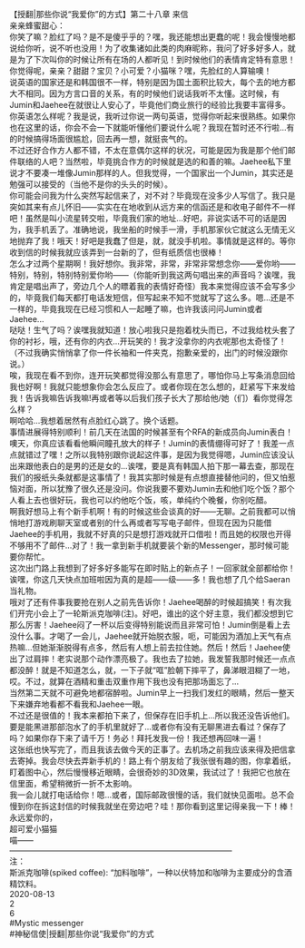 <br/>
【授翻|那些你说“我爱你”的方式】第二十八章 来信<br/>
亲亲蜂蜜甜心：<br/>
你笑了嘛？脸红了吗？是不是傻乎乎的？嘿，我还能想出更蠢的呢！我会慢慢地都说给你听，说不听也没用！为了收集诸如此类的肉麻昵称，我问了好多好多人，就是为了下次叫你的时候让所有在场的人都听见！到时候他们的表情肯定特有意思！你觉得呢，亲亲？甜甜？宝贝？小可爱？小猫咪？嘿，先脸红的人算输噢！<br/>
说英语的国家还是和韩国很不一样，特别是因为国土面积比较大，每个去的地方都大不相同。因为方言口音的关系，有的时候他们说话我听不太懂。这时候，有Jumin和Jaehee在就很让人安心了，毕竟他们商业旅行的经验比我要丰富得多。你英语怎么样呢？我是说，我听过你说一两句英语，觉得你听起来很熟练。如果你也在这里的话，你会不会一下就能听懂他们要说什么呢？我现在暂时还不行啦...有的时候搞得场面很尴尬，回去再一想，就挺丧气的。<br/>
不过还好合作方人都不错，不太在意偶尔这样的状况，可能是因为我是那个他们邮件联络的人吧？当然啦，毕竟挑合作方的时候就是选的和善的嘛。Jaehee私下里说才不要凑一堆像Jumin那样的人。但我觉得，一个国家出一个Jumin，其实还是勉强可以接受的（当他不是你的头头的时候）。<br/>
你可能会问我为什么突然写起信来了，对不对？毕竟现在没多少人写信了。我只是突如其来有点儿怀旧——实实在在地收到从远方来的信函还是和收电子邮件不一样吧！虽然是叫小流星转交啦，毕竟我们家的地址...好吧，非说实话不可的话是因为，我手机丢了。准确地说，我坐船的时候手一滑，手机那家伙它就这么无情无义地抛弃了我！哦天！好吧是我蠢了但是，就，就没手机啦。事情就是这样的。等你收到信的时候我就应该弄到一台新的了，但有纸质信也很棒！<br/>
怎么才过两个星期啊！我好想你。我非常，非常，非常非常想念你——爱你哟——特别，特别，特别特别爱你哟——（你能听到我这两句唱出来的声音吗？诶嘿，我肯定是唱出声了，旁边几个人的瞟着我的表情好奇怪）我本来觉得应该不会写多少的，毕竟我们每天都打电话发短信，但写起来不知不觉就写了这么多。嗯...还是不一样的，毕竟我现在已经习惯和人一起睡了嘛，也许我该问问Jumin或者Jaehee...<br/>
哒哒！生气了吗？诶嘿我就知道！放心啦我只是抱着枕头而已，不过我给枕头套了你的衬衫，哦，还有你的内衣...开玩笑的！我才没拿你的内衣呢那也太奇怪了！<br/>
（不过我确实悄悄拿了你一件长袖和一件夹克，抱歉亲爱的，出门的时候没跟你说。）<br/>
唉，我现在看不到你，连开玩笑都觉得没那么有意思了，哪怕你马上写条消息回给我也好啊！我就只能想象你会怎么反应了。或者你现在怎么想的，赶紧写下来发给我！告诉我嘛告诉我嘛!再或者等以后我们孩子长大了那给他/她（们）看你觉得怎么样？<br/>
啊哈哈...我想着居然有点脸红心跳了。换个话题。<br/>
事情进展得特别顺利！前几天在法国的时候甚至有个RFA的新成员向Jumin表白！噢天，你真应该看看他瞬间瞳孔放大的样子！Jumin的表情绷得可好了！我差一点点就错过了嘿！之所以我特别跟你说起这件事，是因为我觉得嗯，Jumin应该没认出来跟他表白的是男的还是女的...诶嘿，要是真有韩国人拍下那一幕去查，那现在我们的报纸头条就都是这事情了！我其实那时候是有点想直接替他问的，但又怕惹恼对面，所以犹豫了很久还是没问。你说我要不要劝Jumin去和他们吃个饭？那个人看上去也很好玩，我也可以约他吃个饭，咳，单纯约个晚餐，你别吃醋。<br/>
啊我好想马上有个新手机啊！有的时候这些会谈真的好——无聊。之前我都可以悄悄地打游戏刷聊天室或者别的什么再或者写写电子邮件，但现在因为只能借Jaehee的手机用，我就不好真的只是想打游戏就开口借啦！而且她的权限也开得不够用不了邮件...对了！我一拿到新手机就要装个新的Messenger，那时候可能要你帮忙。<br/>
这次出门路上我想到了好多好多能写在即时贴上的新点子！一回家就全部都给你！诶嘿，你这几天快点加班啦因为真的是超——级——多！我也想了几个给Saeran当礼物。<br/>
哦对了还有件事我要抢在别人之前先告诉你！Jaehee喝醉的时候超搞笑！有次我们开完小会上了一轮斯派克咖啡(注)。好吧，谁出的这个好主意，我们都没想到它那么厉害！Jaehee闷了一杯以后变得特别能说而且非常可怕！Jumin倒是看上去没什么事。才喝了一会儿，Jaehee就开始脱衣服，呃，可能因为酒加上天气有点热嘛...但她渐渐脱得有点多，然后有人想上前去拉住她。然后！然后！Jaehee使出了过肩摔！老实说那个动作漂亮极了。我也去了拉她，我发誓我那时候还一点点都没醉！就是不知道怎么，就，一下子就“哐”脸朝下摔平了，鼻涕眼泪糊了一地，哎。不过，就算在酒精和重击双重作用下我也没有把那场面忘了...<br/>
当然第二天就不可避免地都宿醉啦。Jumin早上一扫我们发红的眼睛，然后一整天下来嫌弃地看都不看我和Jaehee一眼。<br/>
不过还是很值的！我本来都拍下来了，但保存在旧手机上...所以我还没告诉他们。要是能黑进那部泡水了的手机里就好了...或者你有没有无聊黑进去看过？保存了吗？如果你存下来了请千万！务必！拜托发我一份！我还想再回味一遍！<br/>
这张纸也快写完了，而且我该去做今天的正事了。去机场之前我应该来得及把信拿去寄掉。我会尽快去弄新手机的！路上有个朋友给了我张很有趣的图，你拿着纸，盯着图中心，然后慢慢移近眼睛，会很奇妙的3D效果，我试过了！我把它也放在信里面，希望稍微折一折不太影响。<br/>
我一会儿就打电话给你！嗯...或者，国际邮政很慢的话，我们就快见面啦。总不会慢到你在拆这封信的时候我就坐在旁边吧？哇！那你看到这里记得亲我一下！棒！<br/>
永远爱你的，<br/>
超可爱小猫猫<br/>
喵——<br/>
————————————————————————————<br/>
注：<br/>
斯派克咖啡(spiked coffee): “加料咖啡”，一种以伏特加和咖啡为主要成分的含酒精饮料。<br/>
2020-08-13<br/>
2<br/>
6<br/>
#Mystic messenger<br/>
#神秘信使|授翻|那些你说“我爱你”的方式<br/>
